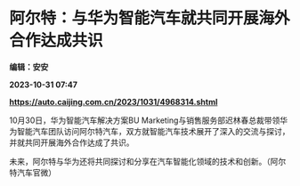 # 阿尔特：与华为智能汽车就共同开展海外合作达成共识
**编辑：安安**

**2023-10-31 07:47**

**https://auto.caijing.com.cn/2023/1031/4968314.shtml**

10月30日，华为智能汽车解决方案BU Marketing与销售服务部迟林春总裁带领华为智能汽车团队访问阿尔特汽车，双方就智能汽车技术展开了深入的交流与探讨，并就共同开展海外合作达成了共识。

未来，阿尔特与华为还将共同探讨和分享在汽车智能化领域的技术和创新。（阿尔特汽车官微）